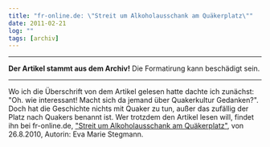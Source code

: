 ```yaml
---
title: "fr-online.de: \"Streit um Alkoholausschank am Quäkerplatz\""
date: 2011-02-21
log: ""
tags: [archiv]
---
```

<hr><b>Der Artikel stammt aus dem Archiv!</b> Die Formatirung kann beschädigt sein.<hr>
Wo ich die Überschrift von dem Artikel gelesen hatte dachte ich zunächst: "Oh. wie interessant! Macht sich da jemand über Quakerkultur Gedanken?". Doch hat die Geschichte nichts mit Quaker zu tun, außer das zufällig der Platz nach Quakers benannt ist. Wer trotzdem den Artikel lesen will, findet ihn bei fr-online.de, <a href="http://www.fr-online.de/frankfurt/streit-um-alkoholausschank-am-quaekerplatz/-/1472798/4590088/-/index.html">"Streit um Alkoholausschank am Quäkerplatz"</a>, von 26.8.2010, Autorin: Eva Marie Stegmann.
